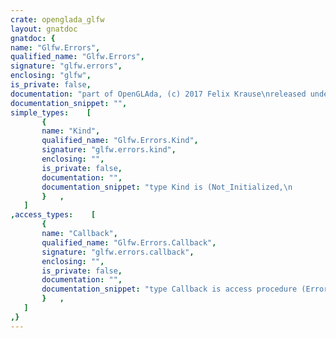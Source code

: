 ```yaml
---
crate: openglada_glfw
layout: gnatdoc
gnatdoc: {
name: "Glfw.Errors",
qualified_name: "Glfw.Errors",
signature: "glfw.errors",
enclosing: "glfw",
is_private: false,
documentation: "part of OpenGLAda, (c) 2017 Felix Krause\nreleased under the terms of the MIT license, see the file \"COPYING\"",
documentation_snippet: "",
simple_types:    [
       {
       name: "Kind",
       qualified_name: "Glfw.Errors.Kind",
       signature: "glfw.errors.kind",
       enclosing: "",
       is_private: false,
       documentation: "",
       documentation_snippet: "type Kind is (Not_Initialized,\n              No_Current_Context,\n              Invalid_Enum,\n              Invalid_Value,\n              Out_Of_Memory,\n              API_Unavailable,\n              Version_Unavailable,\n              Platform_Error,\n              Format_Unavailable);",
       }   ,
   ]
,access_types:    [
       {
       name: "Callback",
       qualified_name: "Glfw.Errors.Callback",
       signature: "glfw.errors.callback",
       enclosing: "",
       is_private: false,
       documentation: "",
       documentation_snippet: "type Callback is access procedure (Error : Kind; Description : String);",
       }   ,
   ]
,}
---
```


